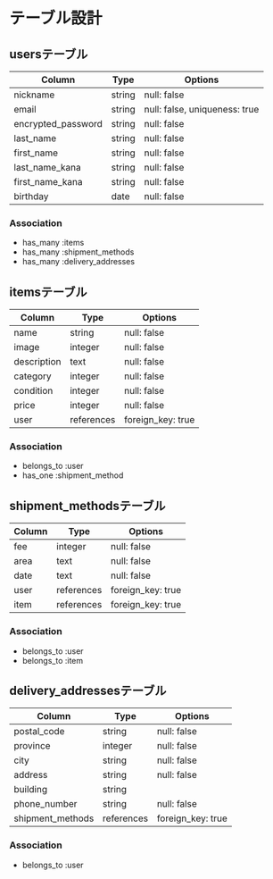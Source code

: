 # テーブル設計

## usersテーブル

| Column              | Type    | Options                       |
| ------------------- | ------- | ----------------------------- |
| nickname            | string  | null: false                   |
| email               | string  | null: false, uniqueness: true |
| encrypted_password  | string  | null: false                   |
| last_name           | string  | null: false                   |
| first_name          | string  | null: false                   |
| last_name_kana      | string  | null: false                   |
| first_name_kana     | string  | null: false                   |
| birthday            | date    | null: false                   |

### Association
- has_many :items
- has_many :shipment_methods
- has_many :delivery_addresses

## itemsテーブル

| Column         | Type       | Options           |
| -------------- | ---------- | ----------------- |
| name           | string     | null: false       |
| image          | integer    | null: false       |
| description    | text       | null: false       |
| category       | integer    | null: false       |
| condition      | integer    | null: false       |
| price          | integer    | null: false       |
| user           | references | foreign_key: true |

### Association
- belongs_to :user
- has_one :shipment_method

## shipment_methodsテーブル

| Column         | Type       | Options           |
| -------------- | ---------- | ----------------- |
| fee            | integer    | null: false       |
| area           | text       | null: false       |
| date           | text       | null: false       |
| user           | references | foreign_key: true |
| item           | references | foreign_key: true |

### Association
- belongs_to :user
- belongs_to :item

## delivery_addressesテーブル

| Column            | Type       | Options           |
| ----------------- | ---------- | ----------------- |
| postal_code       | string     | null: false       |
| province          | integer    | null: false       |
| city              | string     | null: false       |
| address           | string     | null: false       |
| building          | string     |                   |
| phone_number      | string     | null: false       |
| shipment_methods  | references | foreign_key: true |

### Association
- belongs_to :user